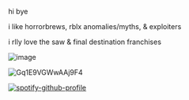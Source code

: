 hi bye

i like horrorbrews, rblx anomalies/myths, & exploiters

i rlly love the saw & final destination franchises


![image](https://github.com/user-attachments/assets/e0a38d61-5943-469d-af72-1d45eb7582ba)

![Gq1E9VGWwAAj9F4](https://github.com/user-attachments/assets/ef492a68-c763-4772-9901-db42db8d94ff)



[![spotify-github-profile](https://spotify-github-profile.kittinanx.com/api/view?uid=31qg44x6al5zm3dfp5aicujdqwl4&cover_image=true&theme=natemoo-re&show_offline=true&background_color=121212&interchange=true&bar_color=ffffff&bar_color_cover=false)](https://github.com/kittinan/spotify-github-profile)



